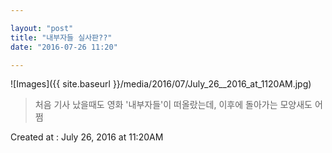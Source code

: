 ```yaml
---

layout: "post"  
title: "내부자들 실사판??"  
date: "2016-07-26 11:20"

---
```


![Images]({{ site.baseurl }}/media/2016/07/July_26__2016_at_1120AM.jpg)

> 처음 기사 났을때도 영화 '내부자들'이 떠올랐는데, 이후에 돌아가는 모양새도 어쩜

Created at : July 26, 2016 at 11:20AM
